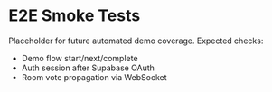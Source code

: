 # E2E Smoke Tests

Placeholder for future automated demo coverage. Expected checks:
- Demo flow start/next/complete
- Auth session after Supabase OAuth
- Room vote propagation via WebSocket
